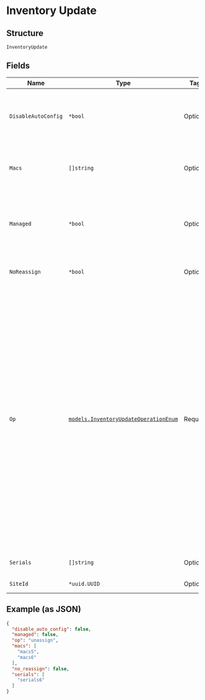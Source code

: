 
# Inventory Update

## Structure

`InventoryUpdate`

## Fields

| Name | Type | Tags | Description |
|  --- | --- | --- | --- |
| `DisableAutoConfig` | `*bool` | Optional | if `op`==`assign`, a **cloud-ready** switch/gateway will be managed/configured by Mist by default, this disabled the behavior<br>**Default**: `false` |
| `Macs` | `[]string` | Optional | if `op`==`assign`, `op`==`unassign`, `op`==`upgrade_to_mist`or `op`==`downgrade_to_jsi` , list of MAC, e.g. ["5c5b350e0001"] |
| `Managed` | `*bool` | Optional | if `op`==`assign`, an **adopted** switch/gateway will not be managed/configured by Mist by default, this enables the behavior<br>**Default**: `false` |
| `NoReassign` | `*bool` | Optional | if `op`==`assign`, if true, treat site assignment against an already assigned AP as error |
| `Op` | [`models.InventoryUpdateOperationEnum`](../../doc/models/inventory-update-operation-enum.md) | Required | * if `op`== `upgrade_to_mist`: Upgrade to mist-managed<br><br>* if `op`== `downgrade_to_jsi`: Downgrade to basic monitoring. When downgrading a VC member to jsi, we will move the cloud connection of the VC to jsi-terminator and keep all VC device/inventories intact for pain-free upgrading back to mist.<br><br>* if `op`== `assign`: Assign inventory to a site<br><br>* if `op`== `unassign`: Unassign inventory from a site<br><br>* if `op`== `delete`: Delete multiple inventory from org. If the device is already assigned to a site, it will be unassigned. |
| `Serials` | `[]string` | Optional | if `op`==`delete`, list of serial numbers, e.g. ["FXLH2015150025"] |
| `SiteId` | `*uuid.UUID` | Optional | if `op`==`assign`, target site id |

## Example (as JSON)

```json
{
  "disable_auto_config": false,
  "managed": false,
  "op": "unassign",
  "macs": [
    "macs5",
    "macs6"
  ],
  "no_reassign": false,
  "serials": [
    "serials6"
  ]
}
```

